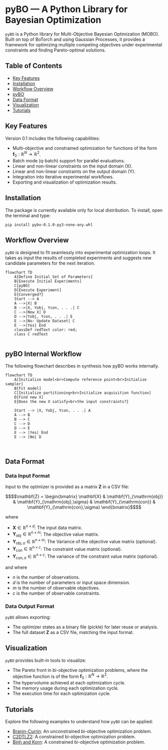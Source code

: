 # pyBO — A Python Library for Bayesian Optimization
`pyBO` is a Python library for Multi-Objective Bayesian Optimization (MOBO). Built on top of BoTorch and using Gaussian Processes, it provides a framework 
for optimizing multiple competing objectives under experimental constraints and finding Pareto-optimal solutions.

## Table of Contents
- [Key Features](#key-features)
- [Installation](#installation)
- [Workflow Overview](#workflow-overview)
- [pyBO](#pybo-internal-workflow)
- [Data Format](#data-format)
- [Visualization](#visualization)
- [Tutorials](#tutorials)

## Key Features
Version 0.1 includes the following capabilities:
- Multi-objective and constrained optimization for functions of the form $\mathbf{f}_0: \mathbb{R}^N \rightarrow \mathbb{R}^2$.
- Batch mode (q-batch) support for parallel evaluations.
- Linear and non-linear constraints on the input domain (X).
- Linear and non-linear constraints on the output domain (Y).
- Integration into iterative experimental workflows.
- Exporting and visualization of optimization results.

## Installation
The package is currently available only for local distribution. To install, 
open the terminal and type:

`pip install pybo-0.1.0-py3-none-any.whl`

## Workflow Overview
`pyBO` is designed to fit seamlessly into experimental optimization loops. It takes as input the results of completed experiments and suggests new candidate parameters for the next iteration.

```mermaid
flowchart TD
    A[Define Initial Set of Parameters]
    B[Execute Initial Experiments]
    C[pyBO]
    D[Execute Experiment]
    E{Converged?}
    Start --> A
    A -->|X| B
    B -->|X, Yobj, Ycon, . . .| C
    C -->|New X| D
    D -->|Yobj, Ycon, . . .| E
    E -->|No: Update Dataset| C
    E -->|Yes| End
    classDef redText color: red;
    class C redText
    
```

## pyBO Internal Workflow
The following flowchart describes in synthesis how pyBO works internally.
```mermaid
flowchart TD
    A[Initialize model<br>Compute reference point<br>Initialize sampler]
    B[Fit model]
    C[Initialize partitioning<br>Initialize acquisition function]
    D[Find new X]
    E{Does the new X satisfy<br>the input constraints?}
    
    Start --> |X, Yobj, Ycon, . . .| A
    A --> B
    B --> C
    C --> D
    D --> E
    E --> |Yes| End
    E --> |No| D
    
    
```

## Data Format

### Data Input Format
Input to the optimizer is provided as a matrix $\mathbf{Z}$ in a CSV file:

```math
$$\mathbf{Z} =
\begin{bmatrix}
\mathbf{X} &
\mathbf{Y}_{\mathrm{obj}} &
\mathbf{Y}_{\mathrm{obj},\sigma} &
\mathbf{Y}_{\mathrm{con}} &
\mathbf{Y}_{\mathrm{con},\sigma}
\end{bmatrix}$$
```


where 

- $\mathbf{X} \in \mathbb{R}^{n \times d}$: The input data matrix.
- $\mathbf{Y}_{\mathrm{obj}} \in \mathbb{R}^{n \times m}$: The objective 
  value matrix.
- $\mathbf{Y}_{\mathrm{obj, \sigma}} \in \mathbb{R}^{n \times m}$: The Variance 
  of the objective value matrix (optional).
- $\mathbf{Y}_{\mathrm{con}} \in \mathbb{R}^{n \times c}$: The constraint 
  value matrix (optional).
- $\mathbf{Y}_{\mathrm{con, \sigma}} \in \mathbb{R}^{n \times c}$: The variance 
  of the constraint value matrix (optional).

and where

- $n$ is the number of observations.
- $d$ is the number of parameters or input space dimension.
- $m$ is the number of observable objectives.
- $c$ is the number of observable constraints.

### Data Output Format

`pyBO` allows exporting:
- The optimizer states as a binary file (pickle) for later reuse or analysis.
- The full dataset $\mathbf{Z}$ as a CSV file, matching the input format.

## Visualization
`pyBO` provides built-in tools to visualize:
- The Pareto front in bi-objective optimization problems, where the objective function is of the form $\mathbf{f}_0: \mathbb{R}^N \rightarrow \mathbb{R}^2$.
- The hypervolume achieved at each optimization cycle.
- The memory usage during each optimization cycle.
- The execution time for each optimization cycle.

## Tutorials
Explore the following examples to understand how `pyBO` can be applied:

- [Branin-Currin](tutorials/BraninCurrin.py): An unconstrained bi-objective optimization problem.
- [C2DTLZ2](tutorials/C2DTLZ2.py): A constrained bi-objective optimization problem.
- [Binh and Korn](tutorials/BinhKorn.py): A constrained bi-objective optimization problem.

